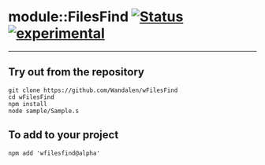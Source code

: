 
# module::FilesFind  [![Status](https://github.com/Wandalen/wFilesFind/workflows/publish/badge.svg)](https://github.com/Wandalen/wFilesFind/actions?query=workflow%3Apublish) [![experimental](https://img.shields.io/badge/stability-experimental-orange.svg)](https://github.com/emersion/stability-badges#experimental)

___

## Try out from the repository
```
git clone https://github.com/Wandalen/wFilesFind
cd wFilesFind
npm install
node sample/Sample.s
```

## To add to your project
```
npm add 'wfilesfind@alpha'
```




